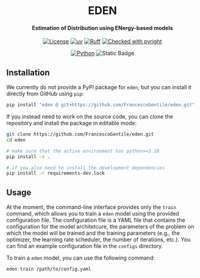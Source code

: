 <div align="center">

# EDEN

<h4>Estimation of Distribution using ENergy-based models</h4>

[![License](https://img.shields.io/badge/License-Apache_2.0-blue.svg)](https://opensource.org/licenses/Apache-2.0)
[![uv](https://img.shields.io/endpoint?url=https://raw.githubusercontent.com/astral-sh/uv/main/assets/badge/v0.json)](https://github.com/astral-sh/uv)
[![Ruff](https://img.shields.io/endpoint?url=https://raw.githubusercontent.com/astral-sh/ruff/main/assets/badge/v2.json)](https://github.com/astral-sh/ruff)
[![Checked with pyright](https://microsoft.github.io/pyright/img/pyright_badge.svg)](https://microsoft.github.io/pyright/)

[![Python](https://img.shields.io/badge/python-3.10_%7C_3.11_%7C_3.12-blue?logo=python&logoColor=white)](https://www.python.org/)
![Static Badge](https://img.shields.io/badge/PyTorch-2.0%2B-ee4c2c?logo=pytorch)

</div>

## Installation

We currently do not provide a PyPI package for `eden`, but you can install it directly from GitHub using `pip`:

```bash
pip install "eden @ git+https://github.com/FrancescoGentile/eden.git"
```

If you instead need to work on the source code, you can clone the repository and install the package in editable mode:

```bash
git clone https://github.com/FrancescoGentile/eden.git
cd eden

# make sure that the active environment has python>=3.10
pip install -e .

# if you also need to install the development dependencies
pip install -r requirements-dev.lock
```

## Usage

At the moment, the command-line interface provides only the `train` command, which allows you to train a `eden` model using the provided configuration file. The configuration file is a YAML file that contains the configuration for the model architetcure, the parameters of the problem on which the model will be trained and the training parameters (e.g., the optimizer, the learning rate scheduler, the number of iterations, etc.). You can find an example configuration file in the `configs` directory.

To train a `eden` model, you can use the following command:

```bash
eden train /path/to/config.yaml
```
